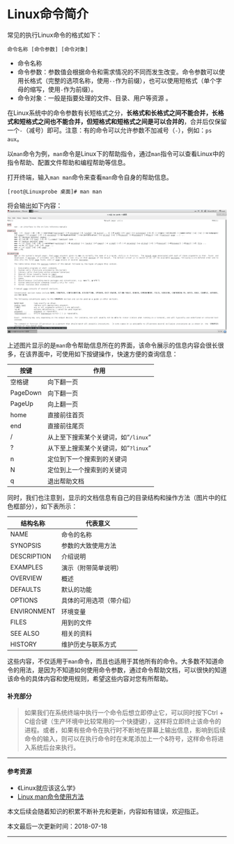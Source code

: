 # Linux命令简介

常见的执行Linux命令的格式如下：

```
命令名称 [命令参数] [命令对象]
```

- 命令名称
- 命令参数：参数值会根据命令和需求情况的不同而发生改变。命令参数可以使用长格式（完整的选项名称，使用`--`作为前缀），也可以使用短格式（单个字母的缩写，使用`-`作为前缀）。
- 命令对象：一般是指要处理的文件、目录、用户等资源 。

在Linux系统中的命令参数有长短格式之分，**长格式和长格式之间不能合并，长格式和短格式之间也不能合并，但短格式和短格式之间是可以合并的**，合并后仅保留一个`-`（减号）即可。注意：有的命令可以允许参数不加减号（`-`），例如：`ps aux`。

以`man`命令为例，`man`命令是Linux下的帮助指令，通过`man`指令可以查看Linux中的指令帮助、配置文件帮助和编程帮助等信息。

打开终端，输入`man man`命令来查看`man`命令自身的帮助信息。

```shell
[root@Linuxprobe 桌面]# man man
```

将会输出如下内容：![man_01](assets/man_01.jpg)

上述图片显示的是`man`命令帮助信息所在的界面，该命令展示的信息内容会很长很多，在该界面中，可使用如下按键操作，快速方便的查询信息：

| 按键     | 作用                                 |
| -------- | ------------------------------------ |
| 空格键   | 向下翻一页                           |
| PageDown | 向下翻一页                           |
| PageUp   | 向上翻一页                           |
| home     | 直接前往首页                         |
| end      | 直接前往尾页                         |
| /        | 从上至下搜索某个关键词，如“`/linux`” |
| ?        | 从下至上搜索某个关键词，如“`?linux`” |
| n        | 定位到下一个搜索到的关键词           |
| N        | 定位到上一个搜索到的关键词           |
| q        | 退出帮助文档                         |

同时，我们也注意到，显示的文档信息有自己的目录结构和操作方法（图片中的红色框部分），如下表所示：

| 结构名称    | 代表意义                 |
| ----------- | ------------------------ |
| NAME        | 命令的名称               |
| SYNOPSIS    | 参数的大致使用方法       |
| DESCRIPTION | 介绍说明                 |
| EXAMPLES    | 演示（附带简单说明）     |
| OVERVIEW    | 概述                     |
| DEFAULTS    | 默认的功能               |
| OPTIONS     | 具体的可用选项（带介绍） |
| ENVIRONMENT | 环境变量                 |
| FILES       | 用到的文件               |
| SEE ALSO    | 相关的资料               |
| HISTORY     | 维护历史与联系方式       |

这些内容，不仅适用于`man`命令，而且也适用于其他所有的命令。大多数不知道命令的用法，是因为不知道如何使用命令参数，通过命令帮助文档，可以很快的知道该命令的具体内容和使用规则，希望这些内容对您有所帮助。



#### 补充部分

> 如果我们在系统终端中执行一个命令后想立即停止它，可以同时按下Ctrl + C组合键（生产环境中比较常用的一个快捷键），这样将立即终止该命令的进程。或者，如果有些命令在执行时不断地在屏幕上输出信息，影响到后续命令的输入，则可以在执行命令时在末尾添加上一个&符号，这样命令将进入系统后台来执行。





------



#### 参考资源

- 《Linux就应该这么学》
- [Linux man命令使用方法](https://www.linuxidc.com/Linux/2017-03/142407.htm)



本文后续会随着知识的积累不断补充和更新，内容如有错误，欢迎指正。

本文最后一次更新时间：2018-07-18

------

